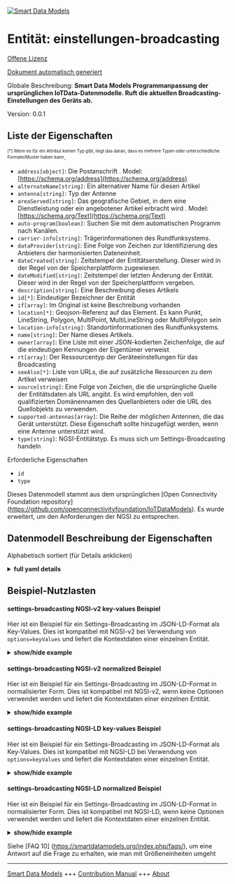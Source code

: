 <!-- 10-Header -->  
[![Smart Data Models](https://smartdatamodels.org/wp-content/uploads/2022/01/SmartDataModels_logo.png "Logo")](https://smartdatamodels.org)  
Entität: einstellungen-broadcasting  
===================================<!-- /10-Header -->  
<!-- 15-License -->  
[Offene Lizenz](https://github.com/smart-data-models//dataModel.OCF/blob/master/settings-broadcasting/LICENSE.md)  
[Dokument automatisch generiert](https://docs.google.com/presentation/d/e/2PACX-1vTs-Ng5dIAwkg91oTTUdt8ua7woBXhPnwavZ0FxgR8BsAI_Ek3C5q97Nd94HS8KhP-r_quD4H0fgyt3/pub?start=false&loop=false&delayms=3000#slide=id.gb715ace035_0_60)  
<!-- /15-License -->  
<!-- 20-Description -->  
Globale Beschreibung: **Smart Data Models Programmanpassung der ursprünglichen IoTData-Datenmodelle. Ruft die aktuellen Broadcasting-Einstellungen des Geräts ab.**  
Version: 0.0.1  
<!-- /20-Description -->  
<!-- 30-PropertiesList -->  

## Liste der Eigenschaften  

<sup><sub>[*] Wenn es für ein Attribut keinen Typ gibt, liegt das daran, dass es mehrere Typen oder unterschiedliche Formate/Muster haben kann</sub></sup>.  
- `address[object]`: Die Postanschrift  . Model: [https://schema.org/address](https://schema.org/address)- `alternateName[string]`: Ein alternativer Name für diesen Artikel  - `antenna[string]`: Typ der Antenne  - `areaServed[string]`: Das geografische Gebiet, in dem eine Dienstleistung oder ein angebotener Artikel erbracht wird  . Model: [https://schema.org/Text](https://schema.org/Text)- `auto-program[boolean]`: Suchen Sie mit dem automatischen Programm nach Kanälen.  - `carrier-info[string]`: Trägerinformationen des Rundfunksystems.  - `dataProvider[string]`: Eine Folge von Zeichen zur Identifizierung des Anbieters der harmonisierten Dateneinheit.  - `dateCreated[string]`: Zeitstempel der Entitätserstellung. Dieser wird in der Regel von der Speicherplattform zugewiesen.  - `dateModified[string]`: Zeitstempel der letzten Änderung der Entität. Dieser wird in der Regel von der Speicherplattform vergeben.  - `description[string]`: Eine Beschreibung dieses Artikels  - `id[*]`: Eindeutiger Bezeichner der Entität  - `if[array]`: Im Original ist keine Beschreibung vorhanden  - `location[*]`: Geojson-Referenz auf das Element. Es kann Punkt, LineString, Polygon, MultiPoint, MultiLineString oder MultiPolygon sein  - `location-info[string]`: Standortinformationen des Rundfunksystems.  - `name[string]`: Der Name dieses Artikels.  - `owner[array]`: Eine Liste mit einer JSON-kodierten Zeichenfolge, die auf die eindeutigen Kennungen der Eigentümer verweist  - `rt[array]`: Der Ressourcentyp der Geräteeinstellungen für das Broadcasting  - `seeAlso[*]`: Liste von URLs, die auf zusätzliche Ressourcen zu dem Artikel verweisen  - `source[string]`: Eine Folge von Zeichen, die die ursprüngliche Quelle der Entitätsdaten als URL angibt. Es wird empfohlen, den voll qualifizierten Domänennamen des Quellanbieters oder die URL des Quellobjekts zu verwenden.  - `supported-antennas[array]`: Die Reihe der möglichen Antennen, die das Gerät unterstützt. Diese Eigenschaft sollte hinzugefügt werden, wenn eine Antenne unterstützt wird.  - `type[string]`: NGSI-Entitätstyp. Es muss sich um Settings-Broadcasting handeln  <!-- /30-PropertiesList -->  
<!-- 35-RequiredProperties -->  
Erforderliche Eigenschaften  
- `id`  - `type`  <!-- /35-RequiredProperties -->  
<!-- 40-RequiredProperties -->  
Dieses Datenmodell stammt aus dem ursprünglichen [Open Connectivity Foundation repository] (https://github.com/openconnectivityfoundation/IoTDataModels). Es wurde erweitert, um den Anforderungen der NGSI zu entsprechen.  
<!-- /40-RequiredProperties -->  
<!-- 50-DataModelHeader -->  
## Datenmodell Beschreibung der Eigenschaften  
Alphabetisch sortiert (für Details anklicken)  
<!-- /50-DataModelHeader -->  
<!-- 60-ModelYaml -->  
<details><summary><strong>full yaml details</strong></summary>    
```yaml  
settings-broadcasting:    
  description: 'Smart Data Models Program adaptation of the original IoTData data Models. Gets current device broadcasting settings.'    
  properties:    
    address:    
      description: 'The mailing address'    
      properties:    
        addressCountry:    
          description: 'Property. The country. For example, Spain. Model:''https://schema.org/addressCountry'''    
          type: string    
        addressLocality:    
          description: 'Property. The locality in which the street address is, and which is in the region. Model:''https://schema.org/addressLocality'''    
          type: string    
        addressRegion:    
          description: 'Property. The region in which the locality is, and which is in the country. Model:''https://schema.org/addressRegion'''    
          type: string    
        postOfficeBoxNumber:    
          description: 'Property. The post office box number for PO box addresses. For example, 03578. Model:''https://schema.org/postOfficeBoxNumber'''    
          type: string    
        postalCode:    
          description: 'Property. The postal code. For example, 24004. Model:''https://schema.org/https://schema.org/postalCode'''    
          type: string    
        streetAddress:    
          description: 'Property. The street address. Model:''https://schema.org/streetAddress'''    
          type: string    
      type: object    
      x-ngsi:    
        model: https://schema.org/address    
        type: Property    
    alternateName:    
      description: 'An alternative name for this item'    
      type: string    
      x-ngsi:    
        type: Property    
    antenna:    
      description: 'Type of antenna'    
      type: string    
      x-ngsi:    
        type: Property    
    areaServed:    
      description: 'The geographic area where a service or offered item is provided'    
      type: string    
      x-ngsi:    
        model: https://schema.org/Text    
        type: Property    
    auto-program:    
      description: 'Scan for channels using Auto Program.'    
      type: boolean    
      x-ngsi:    
        type: Property    
    carrier-info:    
      description: 'Carrier information of the broadcast system.'    
      type: string    
      x-ngsi:    
        type: Property    
    dataProvider:    
      description: 'A sequence of characters identifying the provider of the harmonised data entity.'    
      type: string    
      x-ngsi:    
        type: Property    
    dateCreated:    
      description: 'Entity creation timestamp. This will usually be allocated by the storage platform.'    
      format: date-time    
      type: string    
      x-ngsi:    
        type: Property    
    dateModified:    
      description: 'Timestamp of the last modification of the entity. This will usually be allocated by the storage platform.'    
      format: date-time    
      type: string    
      x-ngsi:    
        type: Property    
    description:    
      description: 'A description of this item'    
      type: string    
      x-ngsi:    
        type: Property    
    id:    
      anyOf: &settings-broadcasting_-_properties_-_owner_-_items_-_anyof    
        - description: 'Property. Identifier format of any NGSI entity'    
          maxLength: 256    
          minLength: 1    
          pattern: ^[\w\-\.\{\}\$\+\*\[\]`|~^@!,:\\]+$    
          type: string    
        - description: 'Property. Identifier format of any NGSI entity'    
          format: uri    
          type: string    
      description: 'Unique identifier of the entity'    
      x-ngsi:    
        type: Property    
    if:    
      description: 'No description is available in the original'    
      items:    
        enum:    
          - oic.if.rw    
          - oic.if.baseline    
        type: string    
      minItems: 2    
      readOnly: true    
      type: array    
      uniqueItems: true    
      x-ngsi:    
        type: Property    
    location:    
      description: 'Geojson reference to the item. It can be Point, LineString, Polygon, MultiPoint, MultiLineString or MultiPolygon'    
      oneOf:    
        - description: 'GeoProperty. Geojson reference to the item. Point'    
          properties:    
            bbox:    
              items:    
                type: number    
              minItems: 4    
              type: array    
            coordinates:    
              items:    
                type: number    
              minItems: 2    
              type: array    
            type:    
              enum:    
                - Point    
              type: string    
          required:    
            - type    
            - coordinates    
          title: 'GeoJSON Point'    
          type: object    
        - description: 'GeoProperty. Geojson reference to the item. LineString'    
          properties:    
            bbox:    
              items:    
                type: number    
              minItems: 4    
              type: array    
            coordinates:    
              items:    
                items:    
                  type: number    
                minItems: 2    
                type: array    
              minItems: 2    
              type: array    
            type:    
              enum:    
                - LineString    
              type: string    
          required:    
            - type    
            - coordinates    
          title: 'GeoJSON LineString'    
          type: object    
        - description: 'GeoProperty. Geojson reference to the item. Polygon'    
          properties:    
            bbox:    
              items:    
                type: number    
              minItems: 4    
              type: array    
            coordinates:    
              items:    
                items:    
                  items:    
                    type: number    
                  minItems: 2    
                  type: array    
                minItems: 4    
                type: array    
              type: array    
            type:    
              enum:    
                - Polygon    
              type: string    
          required:    
            - type    
            - coordinates    
          title: 'GeoJSON Polygon'    
          type: object    
        - description: 'GeoProperty. Geojson reference to the item. MultiPoint'    
          properties:    
            bbox:    
              items:    
                type: number    
              minItems: 4    
              type: array    
            coordinates:    
              items:    
                items:    
                  type: number    
                minItems: 2    
                type: array    
              type: array    
            type:    
              enum:    
                - MultiPoint    
              type: string    
          required:    
            - type    
            - coordinates    
          title: 'GeoJSON MultiPoint'    
          type: object    
        - description: 'GeoProperty. Geojson reference to the item. MultiLineString'    
          properties:    
            bbox:    
              items:    
                type: number    
              minItems: 4    
              type: array    
            coordinates:    
              items:    
                items:    
                  items:    
                    type: number    
                  minItems: 2    
                  type: array    
                minItems: 2    
                type: array    
              type: array    
            type:    
              enum:    
                - MultiLineString    
              type: string    
          required:    
            - type    
            - coordinates    
          title: 'GeoJSON MultiLineString'    
          type: object    
        - description: 'GeoProperty. Geojson reference to the item. MultiLineString'    
          properties:    
            bbox:    
              items:    
                type: number    
              minItems: 4    
              type: array    
            coordinates:    
              items:    
                items:    
                  items:    
                    items:    
                      type: number    
                    minItems: 2    
                    type: array    
                  minItems: 4    
                  type: array    
                type: array    
              type: array    
            type:    
              enum:    
                - MultiPolygon    
              type: string    
          required:    
            - type    
            - coordinates    
          title: 'GeoJSON MultiPolygon'    
          type: object    
      x-ngsi:    
        type: GeoProperty    
    location-info:    
      description: 'Location information of the broadcast system.'    
      type: string    
      x-ngsi:    
        type: Property    
    name:    
      description: 'The name of this item.'    
      type: string    
      x-ngsi:    
        type: Property    
    owner:    
      description: 'A List containing a JSON encoded sequence of characters referencing the unique Ids of the owner(s)'    
      items:    
        anyOf: *settings-broadcasting_-_properties_-_owner_-_items_-_anyof    
        description: 'Property. Unique identifier of the entity'    
      type: array    
      x-ngsi:    
        type: Property    
    rt:    
      description: 'The Resource Type of Device Settings for broadcasting'    
      items:    
        enum:    
          - oic.r.settings.broadcasting    
        type: string    
      minItems: 1    
      readOnly: true    
      type: array    
      uniqueItems: true    
      x-ngsi:    
        type: Property    
    seeAlso:    
      description: 'list of uri pointing to additional resources about the item'    
      oneOf:    
        - items:    
            format: uri    
            type: string    
          minItems: 1    
          type: array    
        - format: uri    
          type: string    
      x-ngsi:    
        type: Property    
    source:    
      description: 'A sequence of characters giving the original source of the entity data as a URL. Recommended to be the fully qualified domain name of the source provider, or the URL to the source object.'    
      type: string    
      x-ngsi:    
        type: Property    
    supported-antennas:    
      description: 'The array of possible antennas the device supports. This property should be added if antenna is supported.'    
      items:    
        type: string    
      minItems: 1    
      readOnly: true    
      type: array    
      x-ngsi:    
        type: Property    
    type:    
      description: 'NGSI entity type. It has to be settings-broadcasting'    
      enum:    
        - settings-broadcasting    
      type: string    
      x-ngsi:    
        type: Property    
  required:    
    - id    
    - type    
  type: object    
  x-derived-from: https://github.com/OpenInterConnect/IoTDataModels/blob/master/settings-broadcastingResURI.swagger.json    
  x-disclaimer: 'Redistribution and use in source and binary forms, with or without modification, are permitted  provided that the license conditions are met. Copyleft (c) 2021 Contributors to Smart Data Models Program'    
  x-license-url: https://github.com/smart-data-models/dataModel.OCF/blob/master/settings-broadcasting/LICENSE.md    
  x-model-schema: https://smart-data-models.github.io/dataModel.IoTDataModels/settings-broadcasting/schema.json    
  x-model-tags: OCF    
  x-version: 0.0.1    
```  
</details>    
<!-- /60-ModelYaml -->  
<!-- 70-MiddleNotes -->  
<!-- /70-MiddleNotes -->  
<!-- 80-Examples -->  
## Beispiel-Nutzlasten  
#### settings-broadcasting NGSI-v2 key-values Beispiel  
Hier ist ein Beispiel für ein Settings-Broadcasting im JSON-LD-Format als Key-Values. Dies ist kompatibel mit NGSI-v2 bei Verwendung von `options=keyValues` und liefert die Kontextdaten einer einzelnen Entität.  
<details><summary><strong>show/hide example</strong></summary>    
```json  
{  
  "id": "urn:ngsi-ld:settings-broadcasting:id:SLUP:43489974",  
  "dateCreated": "2006-03-23T01:49:22Z",  
  "dateModified": "1996-05-23T17:55:21Z",  
  "source": "Person contain eight foot yet film. Stuff life paper.",  
  "name": "Good friend pick physical too become teacher. Enjoy should near investment. Available left science up experience end.",  
  "alternateName": "We opportunity management before. Easy cause line dream area join let.",  
  "description": "Skill all room cost billion. Security herself beat everybody door.",  
  "dataProvider": "Bed hard again traditional success key either. Onto professional staff over attention. Other treatment pay property cut upon. Any action former matter gun.",  
  "owner": [  
    "urn:ngsi-ld:settings-broadcasting:items:LGAG:86343291",  
    "urn:ngsi-ld:settings-broadcasting:items:MPVF:05612437"  
  ],  
  "seeAlso": [  
    "urn:ngsi-ld:settings-broadcasting:items:CKBR:08618962",  
    "urn:ngsi-ld:settings-broadcasting:items:MUGP:50818543"  
  ],  
  "location": {  
    "type": "Point",  
    "coordinates": [  
      -80.067935,  
      -43.419269  
    ]  
  },  
  "address": {  
    "streetAddress": "Low election scientist up they night. Dark north tree.",  
    "addressLocality": "Decade more knowledge state need term. More case character owner skin ago. Hair generation environmental machine.",  
    "addressRegion": "After walk project reality challenge we quickly. Painting brother choice thousand go child.",  
    "addressCountry": "Article central standard door result heavy teacher. Friend democratic look member foot central around. Score successful item particularly country.",  
    "postalCode": "Agency opportunity listen relate product only memory. Well beyond network.",  
    "postOfficeBoxNumber": "Case interest arrive information. Without success current say account everybody."  
  },  
  "areaServed": "Worry here exist candidate. Avoid knowledge election audience yourself beat."  
}  
```  
</details>  
#### settings-broadcasting NGSI-v2 normalized Beispiel  
Hier ist ein Beispiel für ein Settings-Broadcasting im JSON-LD-Format in normalisierter Form. Dies ist kompatibel mit NGSI-v2, wenn keine Optionen verwendet werden und liefert die Kontextdaten einer einzelnen Entität.  
<details><summary><strong>show/hide example</strong></summary>    
```json  
{  
  "id": {  
    "type": "string",  
    "value": "urn:ngsi-ld:settings-broadcasting:id:SLUP:43489974"  
  },  
  "dateCreated": {  
    "format": "date-time",  
    "type": "string",  
    "value": "2006-03-23T01:49:22Z"  
  },  
  "dateModified": {  
    "format": "date-time",  
    "type": "string",  
    "value": "1996-05-23T17:55:21Z"  
  },  
  "source": {  
    "type": "string",  
    "value": "Person contain eight foot yet film. Stuff life paper."  
  },  
  "name": {  
    "type": "string",  
    "value": "Good friend pick physical too become teacher. Enjoy should near investment. Available left science up experience end."  
  },  
  "alternateName": {  
    "type": "string",  
    "value": "We opportunity management before. Easy cause line dream area join let."  
  },  
  "description": {  
    "type": "string",  
    "value": "Skill all room cost billion. Security herself beat everybody door."  
  },  
  "dataProvider": {  
    "type": "string",  
    "value": "Bed hard again traditional success key either. Onto professional staff over attention. Other treatment pay property cut upon. Any action former matter gun."  
  },  
  "owner": {  
    "type": "array",  
    "value": [  
      "urn:ngsi-ld:settings-broadcasting:items:LGAG:86343291",  
      "urn:ngsi-ld:settings-broadcasting:items:MPVF:05612437"  
    ]  
  },  
  "seeAlso": {  
    "type": "array",  
    "value": [  
      "urn:ngsi-ld:settings-broadcasting:items:CKBR:08618962",  
      "urn:ngsi-ld:settings-broadcasting:items:MUGP:50818543"  
    ]  
  },  
  "location": {  
    "type": "object",  
    "value": {  
      "type": "Point",  
      "coordinates": [  
        -80.067935,  
        -43.419269  
      ]  
    }  
  },  
  "address": {  
    "type": "object",  
    "value": {  
      "streetAddress": "Low election scientist up they night. Dark north tree.",  
      "addressLocality": "Decade more knowledge state need term. More case character owner skin ago. Hair generation environmental machine.",  
      "addressRegion": "After walk project reality challenge we quickly. Painting brother choice thousand go child.",  
      "addressCountry": "Article central standard door result heavy teacher. Friend democratic look member foot central around. Score successful item particularly country.",  
      "postalCode": "Agency opportunity listen relate product only memory. Well beyond network.",  
      "postOfficeBoxNumber": "Case interest arrive information. Without success current say account everybody."  
    }  
  },  
  "areaServed": {  
    "type": "string",  
    "value": "Worry here exist candidate. Avoid knowledge election audience yourself beat."  
  }  
}  
```  
</details>  
#### settings-broadcasting NGSI-LD key-values Beispiel  
Hier ist ein Beispiel für ein Settings-Broadcasting im JSON-LD-Format als Key-Values. Dies ist kompatibel mit NGSI-LD bei Verwendung von `options=keyValues` und liefert die Kontextdaten einer einzelnen Entität.  
<details><summary><strong>show/hide example</strong></summary>    
```json  
{  
    "id": "urn:ngsi-ld:settings-broadcasting:id:SLUP:43489974",  
    "dateCreated": "2006-03-23T01:49:22Z",  
    "dateModified": "1996-05-23T17:55:21Z",  
    "source": "Person contain eight foot yet film. Stuff life paper.",  
    "name": "Good friend pick physical too become teacher. Enjoy should near investment. Available left science up experience end.",  
    "alternateName": "We opportunity management before. Easy cause line dream area join let.",  
    "description": "Skill all room cost billion. Security herself beat everybody door.",  
    "dataProvider": "Bed hard again traditional success key either. Onto professional staff over attention. Other treatment pay property cut upon. Any action former matter gun.",  
    "owner": [  
        "urn:ngsi-ld:settings-broadcasting:items:LGAG:86343291",  
        "urn:ngsi-ld:settings-broadcasting:items:MPVF:05612437"  
    ],  
    "seeAlso": [  
        "urn:ngsi-ld:settings-broadcasting:items:CKBR:08618962",  
        "urn:ngsi-ld:settings-broadcasting:items:MUGP:50818543"  
    ],  
    "location": {  
        "type": "Point",  
        "coordinates": [  
            -80.067935,  
            -43.419269  
        ]  
    },  
    "address": {  
        "streetAddress": "Low election scientist up they night. Dark north tree.",  
        "addressLocality": "Decade more knowledge state need term. More case character owner skin ago. Hair generation environmental machine.",  
        "addressRegion": "After walk project reality challenge we quickly. Painting brother choice thousand go child.",  
        "addressCountry": "Article central standard door result heavy teacher. Friend democratic look member foot central around. Score successful item particularly country.",  
        "postalCode": "Agency opportunity listen relate product only memory. Well beyond network.",  
        "postOfficeBoxNumber": "Case interest arrive information. Without success current say account everybody."  
    },  
    "areaServed": "Worry here exist candidate. Avoid knowledge election audience yourself beat.",  
    "@context": [  
        "https://smartdatamodels.org/context.jsonld",  
        "https://raw.githubusercontent.com/smart-data-models/dataModel.OCF/master/context.jsonld"  
    ]  
}  
```  
</details>  
#### settings-broadcasting NGSI-LD normalized Beispiel  
Hier ist ein Beispiel für ein Settings-Broadcasting im JSON-LD-Format in normalisierter Form. Dies ist kompatibel mit NGSI-LD, wenn keine Optionen verwendet werden und liefert die Kontextdaten einer einzelnen Entität.  
<details><summary><strong>show/hide example</strong></summary>    
```json  
{  
    "id": "urn:ngsi-ld:settings-broadcasting:id:BHOO:39692040",  
    "dateCreated": {  
        "type": "Property",  
        "value": {  
            "@type": "DateTime",  
            "@value": "1982-12-04T02:37:52Z"  
        }  
    },  
    "dateModified": {  
        "type": "Property",  
        "value": {  
            "@type": "DateTime",  
            "@value": "1999-09-14T17:36:02Z"  
        }  
    },  
    "source": {  
        "type": "Property",  
        "value": "Everything field she piece hard ready. Drive voice produce show against occur happen. Role entire window on significant."  
    },  
    "name": {  
        "type": "Property",  
        "value": "Issue election exist college wall positive. Even fall skill foot small."  
    },  
    "alternateName": {  
        "type": "Property",  
        "value": "Word fact top shake across where. Choice pick manage billion right most. Professor financial among office power."  
    },  
    "description": {  
        "type": "Property",  
        "value": "State fast high perhaps trip voice. Oil teacher represent third. Possible spend left agreement outside page bank little. Collection fall those method three little."  
    },  
    "dataProvider": {  
        "type": "Property",  
        "value": "Knowledge body member fire newspaper. Democrat little smile. Commercial single buy spring evidence involve."  
    },  
    "owner": {  
        "type": "Property",  
        "value": [  
            "urn:ngsi-ld:settings-broadcasting:items:TJUK:79894047",  
            "urn:ngsi-ld:settings-broadcasting:items:OUMH:58838615"  
        ]  
    },  
    "seeAlso": {  
        "type": "Property",  
        "value": [  
            "urn:ngsi-ld:settings-broadcasting:items:VMSZ:11469759"  
        ]  
    },  
    "location": {  
        "type": "Property",  
        "value": {  
            "type": "Point",  
            "coordinates": [  
                -69.1373175,  
                -136.039644  
            ]  
        }  
    },  
    "address": {  
        "type": "Property",  
        "value": {  
            "streetAddress": "Ball feel summer meet much quickly a kid. Long interesting money everybody site approach situation. Team miss training minute American late condition.",  
            "addressLocality": "Quickly one attack. Can rule agency however.",  
            "addressRegion": "Improve century soldier join important toward. I training ago teach there sell. Leave agreement third sure even question.",  
            "addressCountry": "Image want trouble son. Position animal discussion rather bed must treat.",  
            "postalCode": "Pay sound agency player. Cover sport trip public.",  
            "postOfficeBoxNumber": "Plant mission candidate speech modern inside little. However increase her once together music. Blood boy glass however draw. Live cover if everybody no build."  
        }  
    },  
    "areaServed": {  
        "type": "Property",  
        "value": "Various vote suffer should goal bad. Early air laugh forward media whether similar."  
    },  
    "@context": [  
        "https://smartdatamodels.org/context.jsonld",  
        "https://raw.githubusercontent.com/smart-data-models/dataModel.OCF/master/context.jsonld"  
    ]  
}  
```  
</details><!-- /80-Examples -->  
<!-- 90-FooterNotes -->  
<!-- /90-FooterNotes -->  
<!-- 95-Units -->  
Siehe [FAQ 10] (https://smartdatamodels.org/index.php/faqs/), um eine Antwort auf die Frage zu erhalten, wie man mit Größeneinheiten umgeht  
<!-- /95-Units -->  
<!-- 97-LastFooter -->  
---  
[Smart Data Models](https://smartdatamodels.org) +++ [Contribution Manual](https://bit.ly/contribution_manual) +++ [About](https://bit.ly/Introduction_SDM)<!-- /97-LastFooter -->  

